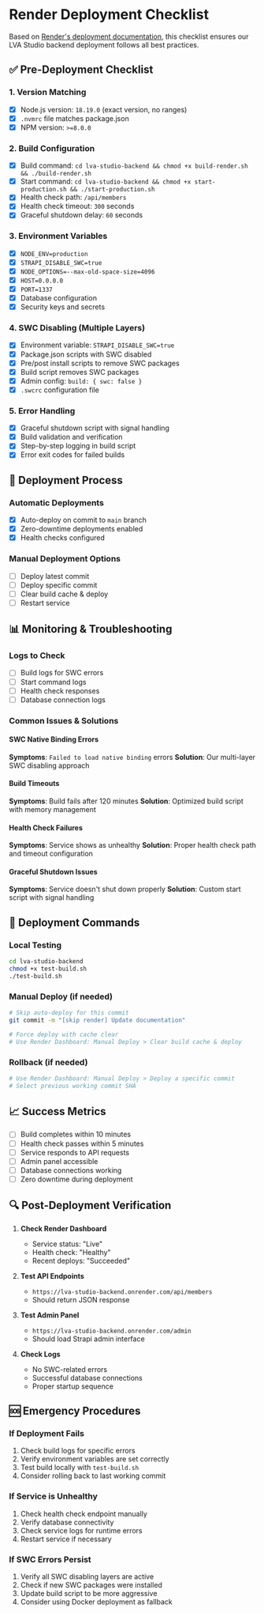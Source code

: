 # Render Deployment Checklist

Based on [Render's deployment documentation](https://render.com/docs/troubleshooting-deploys), this checklist ensures our LVA Studio backend deployment follows all best practices.

## ✅ Pre-Deployment Checklist

### 1. Version Matching
- [x] Node.js version: `18.19.0` (exact version, no ranges)
- [x] `.nvmrc` file matches package.json
- [x] NPM version: `>=8.0.0`

### 2. Build Configuration
- [x] Build command: `cd lva-studio-backend && chmod +x build-render.sh && ./build-render.sh`
- [x] Start command: `cd lva-studio-backend && chmod +x start-production.sh && ./start-production.sh`
- [x] Health check path: `/api/members`
- [x] Health check timeout: `300` seconds
- [x] Graceful shutdown delay: `60` seconds

### 3. Environment Variables
- [x] `NODE_ENV=production`
- [x] `STRAPI_DISABLE_SWC=true`
- [x] `NODE_OPTIONS=--max-old-space-size=4096`
- [x] `HOST=0.0.0.0`
- [x] `PORT=1337`
- [x] Database configuration
- [x] Security keys and secrets

### 4. SWC Disabling (Multiple Layers)
- [x] Environment variable: `STRAPI_DISABLE_SWC=true`
- [x] Package.json scripts with SWC disabled
- [x] Pre/post install scripts to remove SWC packages
- [x] Build script removes SWC packages
- [x] Admin config: `build: { swc: false }`
- [x] `.swcrc` configuration file

### 5. Error Handling
- [x] Graceful shutdown script with signal handling
- [x] Build validation and verification
- [x] Step-by-step logging in build script
- [x] Error exit codes for failed builds

## 🔧 Deployment Process

### Automatic Deployments
- [x] Auto-deploy on commit to `main` branch
- [x] Zero-downtime deployments enabled
- [x] Health checks configured

### Manual Deployment Options
- [ ] Deploy latest commit
- [ ] Deploy specific commit
- [ ] Clear build cache & deploy
- [ ] Restart service

## 📊 Monitoring & Troubleshooting

### Logs to Check
- [ ] Build logs for SWC errors
- [ ] Start command logs
- [ ] Health check responses
- [ ] Database connection logs

### Common Issues & Solutions

#### SWC Native Binding Errors
**Symptoms**: `Failed to load native binding` errors
**Solution**: Our multi-layer SWC disabling approach

#### Build Timeouts
**Symptoms**: Build fails after 120 minutes
**Solution**: Optimized build script with memory management

#### Health Check Failures
**Symptoms**: Service shows as unhealthy
**Solution**: Proper health check path and timeout configuration

#### Graceful Shutdown Issues
**Symptoms**: Service doesn't shut down properly
**Solution**: Custom start script with signal handling

## 🚀 Deployment Commands

### Local Testing
```bash
cd lva-studio-backend
chmod +x test-build.sh
./test-build.sh
```

### Manual Deploy (if needed)
```bash
# Skip auto-deploy for this commit
git commit -m "[skip render] Update documentation"

# Force deploy with cache clear
# Use Render Dashboard: Manual Deploy > Clear build cache & deploy
```

### Rollback (if needed)
```bash
# Use Render Dashboard: Manual Deploy > Deploy a specific commit
# Select previous working commit SHA
```

## 📈 Success Metrics

- [ ] Build completes within 10 minutes
- [ ] Health check passes within 5 minutes
- [ ] Service responds to API requests
- [ ] Admin panel accessible
- [ ] Database connections working
- [ ] Zero downtime during deployment

## 🔍 Post-Deployment Verification

1. **Check Render Dashboard**
   - Service status: "Live"
   - Health check: "Healthy"
   - Recent deploys: "Succeeded"

2. **Test API Endpoints**
   - `https://lva-studio-backend.onrender.com/api/members`
   - Should return JSON response

3. **Test Admin Panel**
   - `https://lva-studio-backend.onrender.com/admin`
   - Should load Strapi admin interface

4. **Check Logs**
   - No SWC-related errors
   - Successful database connections
   - Proper startup sequence

## 🆘 Emergency Procedures

### If Deployment Fails
1. Check build logs for specific errors
2. Verify environment variables are set correctly
3. Test build locally with `test-build.sh`
4. Consider rolling back to last working commit

### If Service is Unhealthy
1. Check health check endpoint manually
2. Verify database connectivity
3. Check service logs for runtime errors
4. Restart service if necessary

### If SWC Errors Persist
1. Verify all SWC disabling layers are active
2. Check if new SWC packages were installed
3. Update build script to be more aggressive
4. Consider using Docker deployment as fallback 